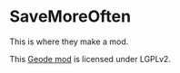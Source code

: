 # SaveMoreOften
This is where they make a mod.

This [Geode mod](https://geode-sdk.org) is licensed under LGPLv2.
